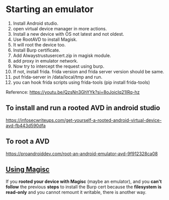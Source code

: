 # Starting an emulator

1. Install Android studio.
2. open virtual device manager in more actions.
3. Install a new device with OS not latest and not oldest.
4. Use RootAVD to install Magisk.
5. It will root the device too.
6. Install Burp certificate.
7. Add Alwaystrustusercert.zip in magisk module.
8. add proxy in emulator network.
9. Now try to intercept the request using burp.
10. If not, install frida. frida version and frida server version should be same.
11. put frida-server in /data/local/tmp and run.
12. you can hook frida scripts using frida-tools (pip install frida-tools)

Reference: https://youtu.be/QzsNn3GhYYk?si=8oJoicIq21IRq-hz

## To install and run a rooted AVD in android studio

https://infosecwriteups.com/get-yourself-a-rooted-android-virtual-device-avd-fb443d590dfa

## To root a AVD 

https://proandroiddev.com/root-an-android-emulator-avd-9f912328ca08

## [Using Magisc](https://book.hacktricks.wiki/en/mobile-pentesting/android-app-pentesting/install-burp-certificate.html#using-magisc)

If you **rooted your device with Magisc** (maybe an emulator), and you **can't follow** the previous **steps** to install the Burp cert because the **filesystem is read-only** and you cannot remount it writable, there is another way.

